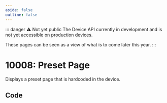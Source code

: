 ```yaml
---
aside: false
outline: false
---
```


<script setup>
import ProtocolBytes from '../../../components/ProtocolBytes.vue';
import SplitColumnView from '../../../components/SplitColumnView.vue'
import GenerateConsts from '../../../components/GenerateConsts.vue'
import { data as protocolData } from '../../../yaml-data.data.ts'
</script>

::: danger ⚠️ Not yet public
The Device API currently in development and is not yet accessible on production devices.

These pages can be seen as a view of what is to come later this year.
:::

# 10008: Preset Page

Displays a preset page that is hardcoded in the device.

<SplitColumnView>
<template #left>

### Payload

Currently there is only a single home page programmed per device.

In the future a payload field will be included to decide what page is shows, defaulting to the home page. Additional fields may be used to configure the preset pages.

| Field | Name       | Description                      | Type   | Example | Actual |
| ----- | ---------- | -------------------------------- | ------ | ------- | - |

</template>
<template #right>

### Example

<ProtocolBytes
byteString="3 14 0 24 39 1 0 1 1 126 0 0 25 55"
:boldPositions="[3]"
:allowCollapse="false"
/>

</template>
</SplitColumnView>

## Code

<GenerateConsts :messageId="10008" :yaml-data="protocolData"/>
